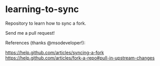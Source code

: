 learning-to-sync
================

Repository to learn how to sync a fork.

Send me a pull request!

References (thanks @msodeveloper!):

https://help.github.com/articles/syncing-a-fork
https://help.github.com/articles/fork-a-repo#pull-in-upstream-changes
